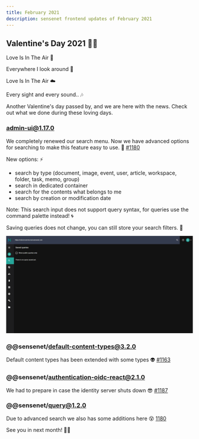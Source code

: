 ```yaml
---
title: February 2021
description: sensenet frontend updates of February 2021
---
```


## Valentine's Day 2021 💖💘

Love Is In The Air 🎵 

Everywhere I look around 💏

Love Is In The Air ☁️ 

Every sight and every sound.. 🎶


Another Valentine's day passed by, and we are here with the news. 
Check out what we done during these loving days. 


### admin-ui@1.17.0

We completely renewed our search menu. Now we have advanced options for searching to make this feature easy to use. 💬 [#1180](https://github.com/SenseNet/sn-client/pull/1180)

New options:  ⚡
- search by type (document, image, event, user, article, workspace, folder, task, memo, group)
- search in dedicated container
- search for the contents what belongs to me
- search by creation or modification date

Note: This search input does not support query syntax, for queries use the command palette instead! 🌀

Saving queries does not change, you can still store your search filters. 💾

![Advanced search](/img/advanced_search.gif "Advanced search")

### @@sensenet/default-content-types@3.2.0

Default content types has been extended with some types 👽 [#1163](https://github.com/SenseNet/sn-client/pull/1163)

### @@sensenet/authentication-oidc-react@2.1.0

We had to prepare in case the identity server shuts down 😎  [#1187](https://github.com/SenseNet/sn-client/pull/1187)

### @@sensenet/query@1.2.0

Due to advanced search we also has some additions here 😵 [1180](https://github.com/SenseNet/sn-client/pull/1180)

See you in next month! 🙋👋